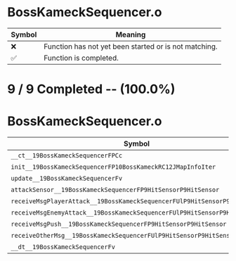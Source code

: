 # BossKameckSequencer.o
| Symbol | Meaning 
| ------------- | ------------- 
| :x: | Function has not yet been started or is not matching. 
| :white_check_mark: | Function is completed. 


# 9 / 9 Completed -- (100.0%)
# BossKameckSequencer.o
| Symbol | Decompiled? |
| ------------- | ------------- |
| `__ct__19BossKameckSequencerFPCc` | :white_check_mark: |
| `init__19BossKameckSequencerFP10BossKameckRC12JMapInfoIter` | :white_check_mark: |
| `update__19BossKameckSequencerFv` | :white_check_mark: |
| `attackSensor__19BossKameckSequencerFP9HitSensorP9HitSensor` | :white_check_mark: |
| `receiveMsgPlayerAttack__19BossKameckSequencerFUlP9HitSensorP9HitSensor` | :white_check_mark: |
| `receiveMsgEnemyAttack__19BossKameckSequencerFUlP9HitSensorP9HitSensor` | :white_check_mark: |
| `receiveMsgPush__19BossKameckSequencerFP9HitSensorP9HitSensor` | :white_check_mark: |
| `receiveOtherMsg__19BossKameckSequencerFUlP9HitSensorP9HitSensor` | :white_check_mark: |
| `__dt__19BossKameckSequencerFv` | :white_check_mark: |

